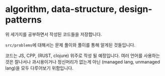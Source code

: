 # algorithm, data-structure, design-patterns

위 세가지를 공부하면서 작성된 코드들을 저장합니다.

`src/problems`에 대해서는 문제 풀이와 풀이를 통해 알게된 것들입니다.


코드는 JS, CPP, (RUST, clojure) 위주로 작성 될 예정입니다.
여러 언어를 사용하는 것은 잘나서나 과시용이거나 정신머리가 없는게 아닌
(managed lang, unmanaged lang)을 모두 다루어보기 위함입니다.